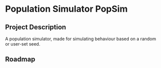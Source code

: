 # Population Simulator PopSim

## Project Description
A population simulator, made for simulating behaviour based on a random or user-set seed.


## Roadmap

